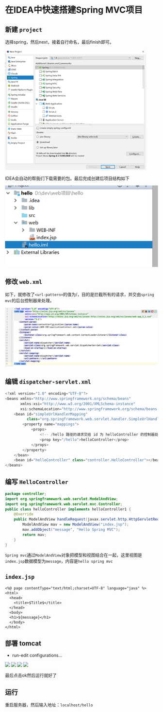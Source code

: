 # 在IDEA中快速搭建Spring MVC项目

##  新建 ```project```
选择spring，然后next，接着自行命名，最后finish即可。

![](assets/20200212-05-刘玉江-1.png)

IDEA会自动的帮我们下载需要的包。最后完成创建后项目结构如下

![](assets/20200212-05-刘玉江-2.png)

## 修改 ```web.xml```
如下，就修改了```<url-pattern>```的值为/，目的是拦截所有的请求，并交由```spring mvc```的后台控制器来处理。

![](assets/20200212-05-刘玉江-3.png)
## 编辑 ```dispatcher-servlet.xml```
```java
<?xml version="1.0" encoding="UTF-8"?>
<beans xmlns="http://www.springframework.org/schema/beans"
       xmlns:xsi="http://www.w3.org/2001/XMLSchema-instance"
       xsi:schemaLocation="http://www.springframework.org/schema/beans http://www.springframework.org/schema/beans/spring-beans.xsd">
    <bean id="simpleUrlHandlerMapping"
          class="org.springframework.web.servlet.handler.SimpleUrlHandlerMapping">
        <property name="mappings">
            <props>
                <!-- /hello 路径的请求交给 id 为 helloController 的控制器处理-->
                <prop key="/hello">helloController</prop>
            </props>
        </property>
    </bean>
    <bean id="helloController" class="controller.HelloController"></bean>
</beans>
```
## 编写 ```HelloController```

```java
package controller;
import org.springframework.web.servlet.ModelAndView;
import org.springframework.web.servlet.mvc.Controller;
public class helloController implements helloController1 {
    @Override
    public ModelAndView handleRequest(javax.servlet.http.HttpServletRequest httpServletRequest, javax.servlet.http.HttpServletResponse httpServletResponse) throws Exception {
        ModelAndView mav = new ModelAndView("index.jsp");
        mav.addObject("message", "Hello Spring MVC");
        return mav;
    }
}
```
```Spring mvc```通过```ModelAndView```对象把模型和视图结合在一起，这里视图是```index.jsp```数据模型为```message```，内容是```hello spring mvc```
## ```index.jsp```
```
<%@ page contentType="text/html;charset=UTF-8" language="java" %>
<html>
  <head>
    <title>$Title$</title>
  </head>
  <body>
  <h1>${message}</h1>
  </body>
</html>
```
## 部署 tomcat
- run-edit configurations…

![](assets/20200212-05-刘玉江-4.png)
![](assets/20200212-05-刘玉江-5.png)
![](assets/20200212-05-刘玉江-6.png)
![](assets/20200212-05-刘玉江-7.png)
 
最后点击ok然后运行就好了
## 运行
重启服务器，然后输入地址：```localhost/hello```
